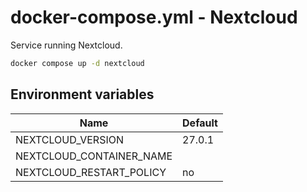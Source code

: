 # docker-compose.yml - Nextcloud

Service running Nextcloud.

```bash
docker compose up -d nextcloud
```

## Environment variables

| **Name**                 | **Default** |
| ------------------------ | ----------- |
| NEXTCLOUD_VERSION        | 27.0.1      |
| NEXTCLOUD_CONTAINER_NAME |             |
| NEXTCLOUD_RESTART_POLICY | no          |
